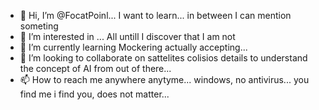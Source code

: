 - 👋 Hi, I’m @FocatPoinl... I want to learn... in between I can mention someting
- 👀 I’m interested in ... All untill I discover that I am not
- 🌱 I’m currently learning Mockering actually accepting...
- 💞️ I’m looking to collaborate on sattelites colisios details to understand the concept of AI from out of there...
- 📫 How to reach me anywhere anytyme... windows, no antivirus... you find me i find you, does not matter...

<!---
FocatPoinl/FocatPoinl is a ✨ special ✨ repository because its `README.md` (this file) appears on your GitHub profile.
You can click the Preview link to take a look at your changes.
--->
